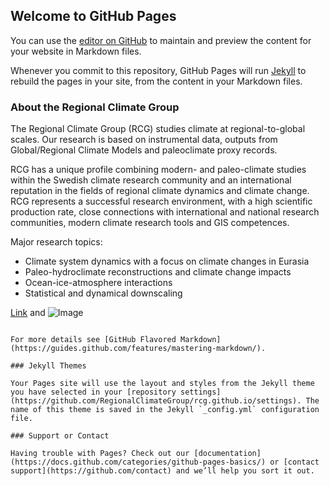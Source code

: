 ## Welcome to GitHub Pages

You can use the [editor on GitHub](https://github.com/RegionalClimateGroup/rcg.github.io/edit/gh-pages/index.md) to maintain and preview the content for your website in Markdown files.

Whenever you commit to this repository, GitHub Pages will run [Jekyll](https://jekyllrb.com/) to rebuild the pages in your site, from the content in your Markdown files.

### About the Regional Climate Group

The Regional Climate Group (RCG) studies climate at regional-to-global scales. Our research is based on instrumental data, outputs from Global/Regional Climate Models and paleoclimate proxy records.

RCG has a unique profile combining modern- and paleo-climate studies within the Swedish climate research community and an international reputation in the fields of regional climate dynamics and climate change. RCG represents a successful research environment, with a high scientific production rate, close connections with international and national research communities, modern climate research tools and GIS competences.

Major research topics:

- Climate system dynamics with a focus on climate changes in Eurasia
- Paleo-hydroclimate reconstructions and climate change impacts
- Ocean-ice-atmosphere interactions
- Statistical and dynamical downscaling



[Link](url) and ![Image](src)
```

For more details see [GitHub Flavored Markdown](https://guides.github.com/features/mastering-markdown/).

### Jekyll Themes

Your Pages site will use the layout and styles from the Jekyll theme you have selected in your [repository settings](https://github.com/RegionalClimateGroup/rcg.github.io/settings). The name of this theme is saved in the Jekyll `_config.yml` configuration file.

### Support or Contact

Having trouble with Pages? Check out our [documentation](https://docs.github.com/categories/github-pages-basics/) or [contact support](https://github.com/contact) and we’ll help you sort it out.
